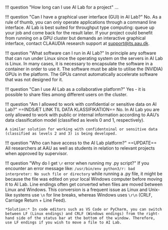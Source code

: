 !!! question "How long can I use AI Lab for a project"
    ...

!!! question "Can I have a graphical user interface (GUI) in AI Lab?"
    No. As a rule of thumb, you can only operate applications through a command line interface. AI Lab is best suited for throughput type computing: queue up your job and come back for the result later. If your project could benefit from running on a GPU cluster but demands an interactive graphical interface, contact CLAAUDIA research support at support@its.aau.dk.

!!! question "What software can I run in AI Lab?"
    In principle any software that can run under Linux since the operating system on the servers in AI Lab is Linux. In many cases, it is necessary to encapsulate the software in a container in order to use it. The software must be able to utilise the (NVIDIA) GPUs in the platform. The GPUs cannot automatically accelerate software that was not designed for it.

!!! question "Can I use AI Lab as a collaborative platform?"
    Yes - it is possible to share files among different users on the cluster.

!!! question "Am I allowed to work with confidential or sensitive data on AI Lab?"
    ==INDSÆT LINK TIL DATA KLASSIFIKATION==
    No. In AI Lab you are only allowed to work with public or internal information according to AAU’s data classification model (classified as levels 0 and 1, respectively).
    
    A similar solution for working with confidentoinal or sensitive data (classified as levels 2 and 3) is being developed.

!!! question "Who can have access to the AI Lab platform?"
    ==UPDATE==
    All researchers at AAU as well as students in relation to relevant projects when approved by supervisor.

!!! question "Why do I get `\r` error when running my .py script?"
    If you encounter an error message like: `/usr/bin/env python3/r: bad interpreter: No such file or directory` while running a .py file, it might be because the file was edited on your local Windows computer before moving it to AI Lab. Line endings often get converted when files are moved between Linux and Windows. This conversion is a frequent issue as Linux and Unix-like systems use `\n` for line breaks, whereas Windows uses `\r\n` (CRLF, Carriage Return + Line Feed). 
    
    *Solution:* In code editors such as VS Code or PyCharm, you can switch between LF (Linux endings) and CRLF (Windows endings) from the right-hand side of the status bar at the bottom of the window. Therefore, use LF endings if you wish to move a file to AI Lab.